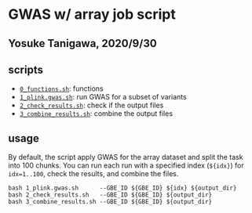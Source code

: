 # GWAS w/ array job script

## Yosuke Tanigawa, 2020/9/30

## scripts

- [`0_functions.sh`](0_functions.sh): functions
- [`1_plink.gwas.sh`](1_plink.gwas.sh): run GWAS for a subset of variants
- [`2_check_results.sh`](2_check_results.sh): check if the output files
- [`3_combine_results.sh`](3_combine_results.sh): combine the output files

## usage

By default, the script apply GWAS for the array dataset and split the task into 100 chunks.
You can run each run with a specified index (`${idx}`) for `idx=1..100`, check the results, and combine the files.

```{bash}
bash 1_plink.gwas.sh      --GBE_ID ${GBE_ID} ${idx} ${output_dir}
bash 2_check_results.sh   --GBE_ID ${GBE_ID} ${output_dir}
bash 3_combine_results.sh --GBE_ID ${GBE_ID} ${output_dir}
```

